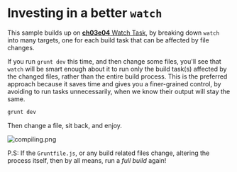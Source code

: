 # Investing in a better `watch`

This sample builds up on [**ch03e04** Watch Task][1], by breaking down `watch` into many targets, one for each build task that can be affected by file changes.

If you run `grunt dev` this time, and then change some files, you'll see that `watch` will be smart enough about it to run only the build task(s) affected by the changed files, rather than the entire build process. This is the preferred approach because it saves time and gives you a finer-grained control, by avoiding to run tasks unnecessarily, when we know their output will stay the same.

```js
grunt dev
```

Then change a file, sit back, and enjoy.

![compiling.png][2]

P.S: If the `Gruntfile.js`, or any build related files change, altering the process itself, then by all means, run a _full build_ again!

  [1]: https://github.com/buildfirst/buildfirst/tree/master/ch03/04_watch-task "Watch Task Example"
  [2]: http://imgs.xkcd.com/comics/compiling.png "'Are you stealing those LCDs?' 'Yeah but I'm doing it while my code compiles.'"
